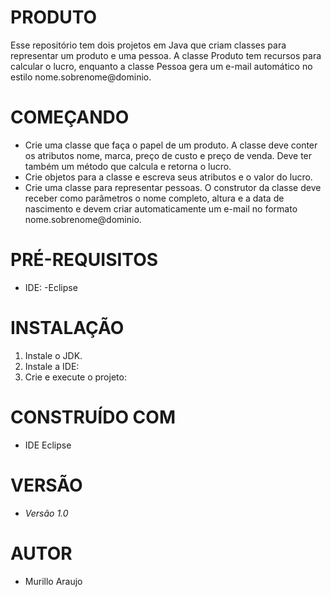 # PRODUTO

Esse repositório tem dois projetos em Java que criam classes para representar um produto e uma pessoa. A classe Produto tem recursos para calcular o lucro, enquanto a classe Pessoa gera um e-mail automático no estilo nome.sobrenome@dominio.

# COMEÇANDO

- Crie uma classe que faça o papel de um produto. A classe deve conter os atributos nome, marca, preço de custo e preço de venda. Deve ter também um método que calcula e retorna o lucro.
- Crie objetos para a classe e escreva seus atributos e o valor do lucro.
- Crie uma classe para representar pessoas. O construtor da classe deve receber como parâmetros o nome completo, altura e a data de nascimento e devem criar automaticamente um e-mail no formato nome.sobrenome@dominio.

# PRÉ-REQUISITOS

- IDE: -Eclipse

# INSTALAÇÃO

1. Instale o JDK.
2. Instale a IDE:
3. Crie e execute o projeto:

# CONSTRUÍDO COM 

- IDE Eclipse

# VERSÃO

- *Versão 1.0*

# AUTOR

- Murillo Araujo
